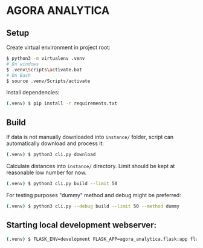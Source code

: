 # AGORA ANALYTICA

## Setup
Create virtual environment in project root:
```bash
$ python3 -m virtualenv .venv
# On windows
$ .venv\Scripts\activate.bat
# On Bash
$ source .venv/Scripts/activate
```

Install dependencies:
```bash
(.venv) $ pip install -r requirements.txt
```

## Build
If data is not manually downloaded into `instance/` folder, script can automatically download and process it:
```bash
(.venv) $ python3 cli.py download
```

Calculate distances into `instance/` directory. Limit should be kept at reasonable low number for now.
```bash
(.venv) $ python3 cli.py build --limit 50
```

For testing purposes "dummy" method and debug might be preferred:
```bash
(.venv) $ python3 cli.py --debug build --limit 50 --method dummy
```

## Starting local development webserver:
```bash
(.venv) $ FLASK_ENV=development FLASK_APP=agora_analytica.flask:app flask run
```
